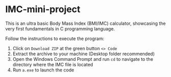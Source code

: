 # IMC-mini-project

This is an ultra basic Body Mass Index (BMI/IMC) calculator, showcasing the very first fundamentals in C programming language.


Follow the instructions to execute the program:

1.   Click on `Download ZIP` at the green button `<> Code`
2.   Extract the archive to your machine (Desktop folder recommended)
3.   Open the Windows Command Prompt and run `cd` to navigate to the directory where the IMC file is located
4.   Run `a.exe` to launch the code    
